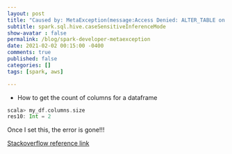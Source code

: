 ```yaml
---
layout: post
title: "Caused by: MetaException(message:Access Denied: ALTER_TABLE on  "
subtitle: spark.sql.hive.caseSensitiveInferenceMode
show-avatar : false
permalink: /blog/spark-developer-metaexception
date: 2021-02-02 00:15:00 -0400
comments: true
published: false
categories: []
tags: [spark, aws]

---
```


* How to get the count of columns for a dataframe

```scala
scala> my_df.columns.size
res10: Int = 2
```

Once I set this, the error is gone!!!

[Stackoverflow reference link](https://stackoverflow.com/questions/57821080/user-does-not-have-privileges-for-altertable-addcols-while-using-spark-sql-to-re)